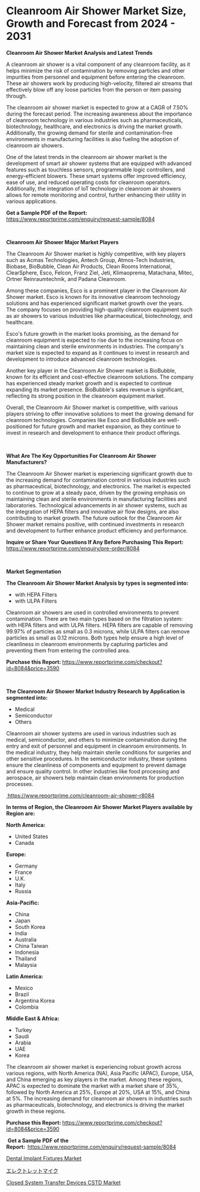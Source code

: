 <p><h1>Cleanroom Air Shower Market Size, Growth and Forecast from 2024 - 2031</h1></p><p><strong>Cleanroom Air Shower Market Analysis and Latest Trends</strong></p>
<p><p>A cleanroom air shower is a vital component of any cleanroom facility, as it helps minimize the risk of contamination by removing particles and other impurities from personnel and equipment before entering the cleanroom. These air showers work by producing high-velocity, filtered air streams that effectively blow off any loose particles from the person or item passing through.</p><p>The cleanroom air shower market is expected to grow at a CAGR of 7.50% during the forecast period. The increasing awareness about the importance of cleanroom technology in various industries such as pharmaceuticals, biotechnology, healthcare, and electronics is driving the market growth. Additionally, the growing demand for sterile and contamination-free environments in manufacturing facilities is also fueling the adoption of cleanroom air showers.</p><p>One of the latest trends in the cleanroom air shower market is the development of smart air shower systems that are equipped with advanced features such as touchless sensors, programmable logic controllers, and energy-efficient blowers. These smart systems offer improved efficiency, ease of use, and reduced operating costs for cleanroom operators. Additionally, the integration of IoT technology in cleanroom air showers allows for remote monitoring and control, further enhancing their utility in various applications.</p></p>
<p><strong>Get a Sample PDF of the Report:&nbsp;</strong> <a href="https://www.reportprime.com/enquiry/request-sample/8084">https://www.reportprime.com/enquiry/request-sample/8084</a></p>
<p>&nbsp;</p>
<p><strong>Cleanroom Air Shower Major Market Players</strong></p>
<p><p>The Cleanroom Air Shower market is highly competitive, with key players such as Acmas Technologies, Antech Group, Atmos-Tech Industries, Biobase, BioBubble, Clean Air Products, Clean Rooms International, ClearSphere, Esco, Felcon, Franz Ziel, Jeti, Klimaoprema, Matachana, Mitec, Ortner Reinraumtechnik, and Padana Cleanroom.</p><p>Among these companies, Esco is a prominent player in the Cleanroom Air Shower market. Esco is known for its innovative cleanroom technology solutions and has experienced significant market growth over the years. The company focuses on providing high-quality cleanroom equipment such as air showers to various industries like pharmaceutical, biotechnology, and healthcare.</p><p>Esco's future growth in the market looks promising, as the demand for cleanroom equipment is expected to rise due to the increasing focus on maintaining clean and sterile environments in industries. The company's market size is expected to expand as it continues to invest in research and development to introduce advanced cleanroom technologies.</p><p>Another key player in the Cleanroom Air Shower market is BioBubble, known for its efficient and cost-effective cleanroom solutions. The company has experienced steady market growth and is expected to continue expanding its market presence. BioBubble's sales revenue is significant, reflecting its strong position in the cleanroom equipment market.</p><p>Overall, the Cleanroom Air Shower market is competitive, with various players striving to offer innovative solutions to meet the growing demand for cleanroom technologies. Companies like Esco and BioBubble are well-positioned for future growth and market expansion, as they continue to invest in research and development to enhance their product offerings.</p></p>
<p>&nbsp;</p>
<p><strong>What Are The Key Opportunities For Cleanroom Air Shower Manufacturers?</strong></p>
<p><p>The Cleanroom Air Shower market is experiencing significant growth due to the increasing demand for contamination control in various industries such as pharmaceutical, biotechnology, and electronics. The market is expected to continue to grow at a steady pace, driven by the growing emphasis on maintaining clean and sterile environments in manufacturing facilities and laboratories. Technological advancements in air shower systems, such as the integration of HEPA filters and innovative air flow designs, are also contributing to market growth. The future outlook for the Cleanroom Air Shower market remains positive, with continued investments in research and development to further enhance product efficiency and performance.</p></p>
<p><strong>Inquire or Share Your Questions If Any Before Purchasing This Report:</strong> <a href="https://www.reportprime.com/enquiry/pre-order/8084">https://www.reportprime.com/enquiry/pre-order/8084</a></p>
<p>&nbsp;</p>
<p><strong>Market Segmentation</strong></p>
<p><strong>The Cleanroom Air Shower Market Analysis by types is segmented into:</strong></p>
<p><ul><li>with HEPA Filters</li><li>with ULPA Filters</li></ul></p>
<p><p>Cleanroom air showers are used in controlled environments to prevent contamination. There are two main types based on the filtration system: with HEPA filters and with ULPA filters. HEPA filters are capable of removing 99.97% of particles as small as 0.3 microns, while ULPA filters can remove particles as small as 0.12 microns. Both types help ensure a high level of cleanliness in cleanroom environments by capturing particles and preventing them from entering the controlled area.</p></p>
<p><strong>Purchase this Report:&nbsp;</strong><a href="https://www.reportprime.com/checkout?id=8084&price=3590">https://www.reportprime.com/checkout?id=8084&price=3590</a></p>
<p>&nbsp;</p>
<p><strong>The Cleanroom Air Shower Market Industry Research by Application is segmented into:</strong></p>
<p><ul><li>Medical</li><li>Semiconductor</li><li>Others</li></ul></p>
<p><p>Cleanroom air shower systems are used in various industries such as medical, semiconductor, and others to minimize contamination during the entry and exit of personnel and equipment in cleanroom environments. In the medical industry, they help maintain sterile conditions for surgeries and other sensitive procedures. In the semiconductor industry, these systems ensure the cleanliness of components and equipment to prevent damage and ensure quality control. In other industries like food processing and aerospace, air showers help maintain clean environments for production processes.</p></p>
<p><a href="https://www.reportprime.com/cleanroom-air-shower-r8084">&nbsp;https://www.reportprime.com/cleanroom-air-shower-r8084</a></p>
<p><strong>In terms of Region, the Cleanroom Air Shower Market Players available by Region are:</strong></p>
<p>
    <p> <strong> North America: </strong>
        <ul>
            <li>United States</li>
            <li>Canada</li>
        </ul>
        </p> 
    <p> <strong> Europe: </strong>
        <ul>
            <li>Germany</li>
            <li>France</li>
            <li>U.K.</li>
            <li>Italy</li>
            <li>Russia</li>
        </ul>
        </p> 
    <p> <strong> Asia-Pacific: </strong>
        <ul>
            <li>China</li>
            <li>Japan</li>
            <li>South Korea</li>
            <li>India</li>
            <li>Australia</li>
            <li>China Taiwan</li>
            <li>Indonesia</li>
            <li>Thailand</li>
            <li>Malaysia</li>
        </ul>
        </p> 
    <p> <strong> Latin America: </strong>
        <ul>
            <li>Mexico</li>
            <li>Brazil</li>
            <li>Argentina Korea</li>
            <li>Colombia</li>
        </ul>
        </p> 
    <p> <strong> Middle East & Africa: </strong>
        <ul>
            <li>Turkey</li>
            <li>Saudi</li>
            <li>Arabia</li>
            <li>UAE</li>
            <li>Korea</li>
        </ul>
    </p>
    </p>
<p><p>The cleanroom air shower market is experiencing robust growth across various regions, with North America (NA), Asia Pacific (APAC), Europe, USA, and China emerging as key players in the market. Among these regions, APAC is expected to dominate the market with a market share of 35%, followed by North America at 25%, Europe at 20%, USA at 15%, and China at 5%. The increasing demand for cleanroom air showers in industries such as pharmaceuticals, biotechnology, and electronics is driving the market growth in these regions.</p></p>
<p><strong>Purchase this Report: </strong><a href="https://www.reportprime.com/checkout?id=8084&price=3590">https://www.reportprime.com/checkout?id=8084&price=3590</a></p>
<p>&nbsp;<strong>Get a Sample PDF of the Report:&nbsp;&nbsp;</strong><a href="https://www.reportprime.com/enquiry/request-sample/8084">https://www.reportprime.com/enquiry/request-sample/8084</a></p>
<p><strong></strong></p>
<p><p><a href="https://www.linkedin.com/pulse/dental-implant-fixtures-market-report-reveals-latest-trends-bgb3e">Dental Implant Fixtures Market</a></p><p><a href="https://github.com/TysonKub/Market-Research-Report-List-1/blob/main/205655276981.md">エレクトレットマイク</a></p><p><a href="https://www.linkedin.com/pulse/closed-system-transfer-devices-cstd-market-analysis-sze-forecasted-gw6te">Closed System Transfer Devices CSTD Market</a></p></p>